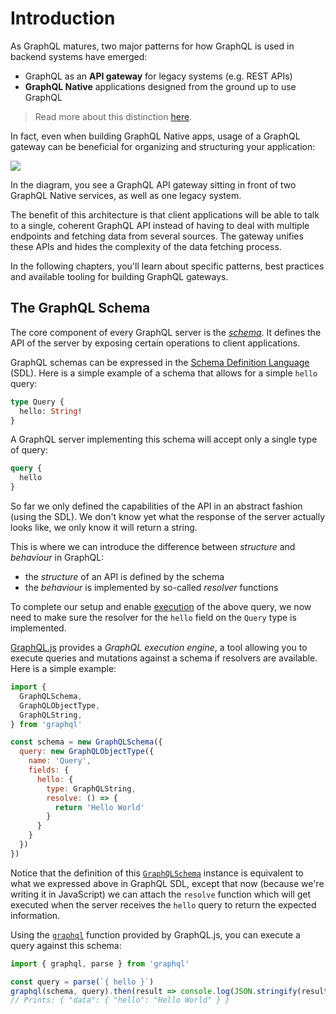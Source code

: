 # Introduction

As GraphQL matures, two major patterns for how GraphQL is used in backend systems have emerged:

- GraphQL as an **API gateway** for legacy systems (e.g. REST APIs)
- **GraphQL Native** applications designed from the ground up to use GraphQL

> Read more about this distinction [here](https://blog.graph.cool/graphql-api-gateway-graphql-native-1e46e4f179f7).

In fact, even when building GraphQL Native apps, usage of a GraphQL gateway can be beneficial for organizing and structuring your application:

![](https://imgur.com/MROWuhV.png)

In the diagram, you see a GraphQL API gateway sitting in front of two GraphQL Native services, as well as one legacy system.

The benefit of this architecture is that client applications will be able to talk to a single, coherent GraphQL API instead of having to deal with multiple endpoints and fetching data from several sources. The gateway unifies these APIs and hides the complexity of the data fetching process.

In the following chapters, you'll learn about specific patterns, best practices and available tooling for building GraphQL gateways.

## The GraphQL Schema

The core component of every GraphQL server is the [_schema_](https://blog.graph.cool/graphql-server-basics-the-schema-ac5e2950214e). It defines the API of the server by exposing certain operations to client applications.

GraphQL schemas can be expressed in the [Schema Definition Language](https://blog.graph.cool/graphql-sdl-schema-definition-language-6755bcb9ce51) (SDL). Here is a simple example of a schema that allows for a simple `hello` query:

```graphql
type Query {
  hello: String!
}
```

A GraphQL server implementing this schema will accept only a single type of query:

```graphql
query {
  hello
}
```

So far we only defined the capabilities of the API in an abstract fashion (using the SDL). We don't know yet what the response of the server actually looks like, we only know it will return a string.

This is where we can introduce the difference between _structure_ and _behaviour_ in GraphQL:

- the _structure_ of an API is defined by the schema
- the _behaviour_ is implemented by so-called _resolver_ functions

To complete our setup and enable [execution](http://facebook.github.io/graphql/October2016/#sec-Execution) of the above query, we now need to make sure the resolver for the `hello` field on the `Query` type is implemented.

[GraphQL.js](http://graphql.org/graphql-js/) provides a _GraphQL execution engine_, a tool allowing you to execute queries and mutations against a schema if resolvers are available. Here is a simple example:

```js
import { 
  GraphQLSchema,
  GraphQLObjectType,
  GraphQLString,
} from 'graphql'

const schema = new GraphQLSchema({
  query: new GraphQLObjectType({
    name: 'Query',
    fields: {
      hello: {
        type: GraphQLString,
        resolve: () => {
          return 'Hello World'
        }
      }
    }
  })
})
```

Notice that the definition of this [`GraphQLSchema`](http://graphql.org/graphql-js/type/#graphqlschema) instance is equivalent to what we expressed above in GraphQL SDL, except that now (because we're writing it in JavaScript) we can attach the `resolve` function which will get executed when the server receives the `hello` query to return the expected information.

Using the [`graphql`](http://graphql.org/graphql-js/graphql/#graphql) function provided by GraphQL.js, you can execute a query against this schema:

```js
import { graphql, parse } from 'graphql'

const query = parse(`{ hello }`)
graphql(schema, query).then(result => console.log(JSON.stringify(result)))
// Prints: { "data": { "hello": "Hello World" } }
```
